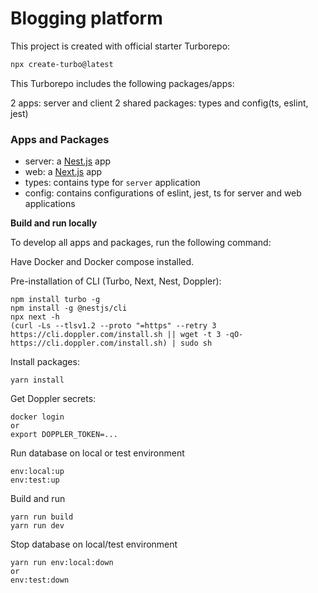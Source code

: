 # Blogging platform

This project is created with official starter Turborepo:
```sh
npx create-turbo@latest
```

This Turborepo includes the following packages/apps:

2 apps: server and client
2 shared packages: types and config(ts, eslint, jest)

### Apps and Packages

- server: a [Nest.js](https://nestjs.org/) app
- web: a [Next.js](https://nextjs.org/) app
- types: contains type for `server` application
- config: contains configurations of eslint, jest, ts for server and web applications

**Build and run locally**

To develop all apps and packages, run the following command:

Have Docker and Docker compose installed.

Pre-installation of CLI (Turbo, Next, Nest, Doppler):

```
npm install turbo -g
npm install -g @nestjs/cli
npx next -h
(curl -Ls --tlsv1.2 --proto "=https" --retry 3 https://cli.doppler.com/install.sh || wget -t 3 -qO- https://cli.doppler.com/install.sh) | sudo sh
```

Install packages:
```
yarn install
```

Get Doppler secrets:
```
docker login
or
export DOPPLER_TOKEN=...
```

Run database on local or test environment
```
env:local:up
env:test:up
```

Build and run
```
yarn run build
yarn run dev
```

Stop database on local/test environment
```
yarn run env:local:down
or
env:test:down
```


